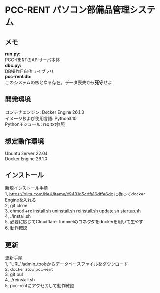 # PCC-RENT パソコン部備品管理システム

## メモ
**run.py:**  
PCC-RENTのAPIサーバ本体  
**dbc.py:**  
 DB操作用自作ライブラリ   
**pcc-rent.db:**  
このシステムの核となる存在。データ喪失から**死守**せよ

## 開発環境
コンテナエンジン: Docker Engine 26.1.3  
イメージおよび使用言語: Python3.10  
Pythonモジュール: req.txt参照  

## 想定動作環境  
Ubuntu Server 22.04  
Docker Engine 26.1.3

## インストール  
新規インストール手順  
1, https://qiita.com/NeK/items/d9431d5cdfa16dffe6dc に従ってdocker Engineを入れる  
2, git clone <URL>  
3, chmod +rx install.sh uninstall.sh reinstall.sh update.sh startup.sh  
4, ./install.sh  
5, 必要に応じてCloudflare Tunnnelのコネクタをdockerを用いて生やす  
6, 動作確認  

## 更新
更新手順  
1, "URL"/admin_toolsからデータベースファイルをダウンロード  
2, docker stop pcc-rent  
3, git pull  
4, ./reinstall.sh  
5, pcc-rentにアクセスして動作確認  
